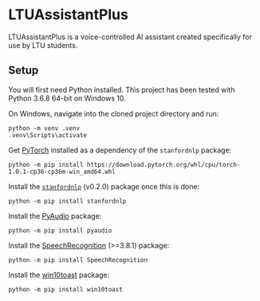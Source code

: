 # LTUAssistantPlus

LTUAssistantPlus is a voice-controlled AI assistant created specifically for use by LTU students.

## Setup

You will first need Python installed. This project has been tested with Python 3.6.8 64-bit on Windows 10.

On Windows, navigate into the cloned project directory and run:

```
python -m venv .venv
.venv\Scripts\activate
```

Get [PyTorch][PyTorch] installed as a dependency of the `stanfordnlp` package:

```
python -m pip install https://download.pytorch.org/whl/cpu/torch-1.0.1-cp36-cp36m-win_amd64.whl
```

Install the [`stanfordnlp`][stanfordnlp] (v0.2.0) package once this is done:

```
python -m pip install stanfordnlp
```

Install the [PyAudio][PyAudio] package:

```
python -m pip install pyaudio
```

Install the [SpeechRecognition][SpeechRecognition] (>=3.8.1) package:

```
python -m pip install SpeechRecognition
```

Install the [win10toast][win10toast] package:

```
python -m pip install win10toast
```

[PyAudio]: http://people.csail.mit.edu/hubert/pyaudio/
[PyTorch]: https://pytorch.org/
[SpeechRecognition]: https://pypi.org/project/SpeechRecognition/
[stanfordnlp]: https://stanfordnlp.github.io/stanfordnlp/
[win10toast]: https://github.com/jithurjacob/Windows-10-Toast-Notifications